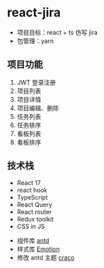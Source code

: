 # react-jira

- 项目目标：react + ts 仿写 jira
- 包管理：yarn

## 项目功能

1. JWT 登录注册
2. 项目列表
3. 项目详情
4. 项目编辑、删除
5. 任务列表
6. 任务排序
7. 看板列表
8. 看板排序

## 技术栈

- React 17
- react hook
- TypeScript
- React Query
- React router
- Redux toolkit
- CSS in JS

* 组件库 [antd](https://ant.design/index-cn)
* 样式库 [Emotion](https://emotion.sh/docs/introduction)
* 修改 antd 主题 [craco](https://github.com/gsoft-inc/craco)

